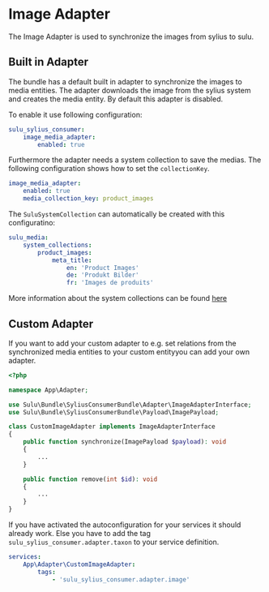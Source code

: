 # Image Adapter

The Image Adapter is used to synchronize the images from sylius to sulu.

## Built in Adapter

The bundle has a default built in adapter to synchronize the images to media entities.
The adapter downloads the image from the sylius system and creates the media entity.
By default this adapter is disabled.

To enable it use following configuration:

```yaml
sulu_sylius_consumer:
    image_media_adapter:
        enabled: true
```

Furthermore the adapter needs a system collection to save the medias. The following configuration 
shows how to set the `collectionKey`.

```yaml
image_media_adapter:
    enabled: true
    media_collection_key: product_images
```

The `SuluSystemCollection` can automatically be created with this configuratino:

```yaml
sulu_media:
    system_collections:
        product_images:
            meta_title:
                en: 'Product Images'
                de: 'Produkt Bilder'
                fr: 'Images de produits'
```
More information about the system collections can be found [here](https://docs.sulu.io/en/2.4/cookbook/system-collections.html)

## Custom Adapter

If you want to add your custom adapter to e.g. set relations from the synchronized media entities to your custom entityyou can add your own 
adapter.

```php
<?php

namespace App\Adapter;

use Sulu\Bundle\SyliusConsumerBundle\Adapter\ImageAdapterInterface;
use Sulu\Bundle\SyliusConsumerBundle\Payload\ImagePayload;

class CustomImageAdapter implements ImageAdapterInterface
{
    public function synchronize(ImagePayload $payload): void
    {
        ...
    }

    public function remove(int $id): void
    {
        ...
    }
}
```

If you have activated the autoconfiguration for your services it should already work. Else you have to add the tag 
`sulu_sylius_consumer.adapter.taxon` to your service definition.

```yaml
services:
    App\Adapter\CustomImageAdapter:
        tags:
            - 'sulu_sylius_consumer.adapter.image'
```
